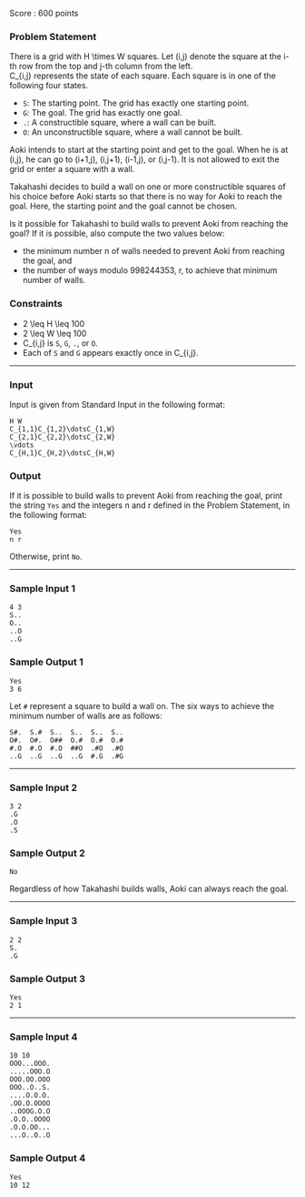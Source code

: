 Score : 600 points

### Problem Statement

There is a grid with H \times W squares. Let (i,j) denote the square at the i-th row from the top and j-th column from the left.  
C\_{i,j} represents the state of each square. Each square is in one of the following four states.

* `S`: The starting point. The grid has exactly one starting point.
* `G`: The goal. The grid has exactly one goal.
* `.`: A constructible square, where a wall can be built.
* `O`: An unconstructible square, where a wall cannot be built.

Aoki intends to start at the starting point and get to the goal. When he is at (i,j), he can go to (i+1,j), (i,j+1), (i-1,j), or (i,j-1). It is not allowed to exit the grid or enter a square with a wall.

Takahashi decides to build a wall on one or more constructible squares of his choice before Aoki starts so that there is no way for Aoki to reach the goal. Here, the starting point and the goal cannot be chosen.

Is it possible for Takahashi to build walls to prevent Aoki from reaching the goal? If it is possible, also compute the two values below:

* the minimum number n of walls needed to prevent Aoki from reaching the goal, and
* the number of ways modulo 998244353, r, to achieve that minimum number of walls.

### Constraints

* 2 \leq H \leq 100
* 2 \leq W \leq 100
* C\_{i,j} is `S`, `G`, `.`, or `O`.
* Each of `S` and `G` appears exactly once in C\_{i,j}.

---

### Input

Input is given from Standard Input in the following format:

```
H W
C_{1,1}C_{1,2}\dotsC_{1,W}
C_{2,1}C_{2,2}\dotsC_{2,W}
\vdots
C_{H,1}C_{H,2}\dotsC_{H,W}
```

### Output

If it is possible to build walls to prevent Aoki from reaching the goal, print the string `Yes` and the integers n and r defined in the Problem Statement, in the following format:

```
Yes
n r
```

Otherwise, print `No`.

---

### Sample Input 1

```
4 3
S..
O..
..O
..G
```

### Sample Output 1

```
Yes
3 6
```

Let `#` represent a square to build a wall on. The six ways to achieve the minimum number of walls are as follows:

```
S#.  S.#  S..  S..  S..  S..
O#.  O#.  O##  O.#  O.#  O.#
#.O  #.O  #.O  ##O  .#O  .#O
..G  ..G  ..G  ..G  #.G  .#G
```

---

### Sample Input 2

```
3 2
.G
.O
.S
```

### Sample Output 2

```
No
```

Regardless of how Takahashi builds walls, Aoki can always reach the goal.

---

### Sample Input 3

```
2 2
S.
.G
```

### Sample Output 3

```
Yes
2 1
```

---

### Sample Input 4

```
10 10
OOO...OOO.
.....OOO.O
OOO.OO.OOO
OOO..O..S.
....O.O.O.
.OO.O.OOOO
..OOOG.O.O
.O.O..OOOO
.O.O.OO...
...O..O..O
```

### Sample Output 4

```
Yes
10 12
```
